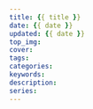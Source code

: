 ```yaml
---
title: {{ title }}
date: {{ date }}
updated: {{ date }}
top_img: 
cover: 
tags: 
categories: 
keywords: 
description: 
series: 
---
```

